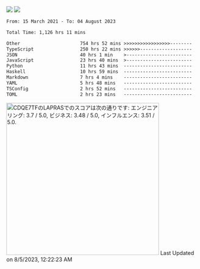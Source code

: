 <div>
  <img src="https://github-readme-stats.vercel.app/api?username=naporin0624&count_private=true&show_icons=true" />
  <img src="https://github-readme-stats.vercel.app/api/top-langs/?username=naporin0624&layout=compact&hide=css" />
  <!--START_SECTION:waka-->

```txt
From: 15 March 2021 - To: 04 August 2023

Total Time: 1,126 hrs 11 mins

Other                      754 hrs 52 mins >>>>>>>>>>>>>>>>>--------   67.03 %
TypeScript                 250 hrs 22 mins >>>>>>-------------------   22.23 %
JSON                       40 hrs 1 min    >------------------------   03.55 %
JavaScript                 23 hrs 40 mins  >------------------------   02.10 %
Python                     11 hrs 43 mins  -------------------------   01.04 %
Haskell                    10 hrs 59 mins  -------------------------   00.98 %
Markdown                   7 hrs 4 mins    -------------------------   00.63 %
YAML                       5 hrs 48 mins   -------------------------   00.52 %
TSConfig                   2 hrs 52 mins   -------------------------   00.25 %
TOML                       2 hrs 23 mins   -------------------------   00.21 %
```

<!--END_SECTION:waka-->
  
  <!--START_SECTION:lapras-card-->
<p ><a href="https://lapras.com/public/CDQE7TF" target="_blank" rel="noopener noreferrer"><img alt="CDQE7TFのLAPRASでのスコアは次の通りです: エンジニアリング: 3.7 / 5.0, ビジネス: 3.48 / 5.0, インフルエンス: 3.51 / 5.0." src="https://lapras-card-generator.vercel.app/api/svg?e=3.7&b=3.48&i=3.51&b1=%23232323&b2=%236d6d6d&i1=%23212121&i2=%23818181&l=ja" width="400" ></a>  
Last Updated on 8/5/2023, 12:22:23 AM</p>
<!--END_SECTION:lapras-card-->
</div>
